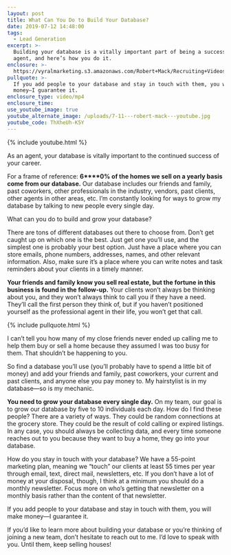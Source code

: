 ```yaml
---
layout: post
title: What Can You Do to Build Your Database?
date: 2019-07-12 14:48:00
tags:
  - Lead Generation
excerpt: >-
  Building your database is a vitally important part of being a successful
  agent, and here’s how you do it.
enclosure: >-
  https://vyralmarketing.s3.amazonaws.com/Robert+Mack/Recruiting+Videos/What+Can+You+Do+to+Build+Your+Database_.mp4
pullquote: >-
  If you add people to your database and stay in touch with them, you will make
  money—I guarantee it.
enclosure_type: video/mp4
enclosure_time:
use_youtube_image: true
youtube_alternate_image: /uploads/7-11---robert-mack---youtube.jpg
youtube_code: ThXheUh-K5Y
---
```


{% include youtube.html %}

As an agent, your database is vitally important to the continued success of your career.&nbsp;

For a frame of reference: **6****0% of the homes we sell on a yearly basis come from our database.** Our database includes our friends and family, past coworkers, other professionals in the industry, vendors, past clients, other agents in other areas, etc. I’m constantly looking for ways to grow my database by talking to new people every single day.&nbsp;

What can you do to build and grow your database?

There are tons of different databases out there to choose from. Don’t get caught up on which one is the best. Just get one you’ll use, and the simplest one is probably your best option. Just have a place where you can store emails, phone numbers, addresses, names, and other relevant information. Also, make sure it’s a place where you can write notes and task reminders about your clients in a timely manner.&nbsp;

**Your friends and family know you sell real estate, but the fortune in this business is found in the follow-up.** Your clients won’t always be thinking about you, and they won’t always think to call you if they have a need. They’ll call the first person they think of, but if you haven’t positioned yourself as the professional agent in their life, you won’t get that call.

{% include pullquote.html %}

I can’t tell you how many of my close friends never ended up calling me to help them buy or sell a home because they assumed I was too busy for them. That shouldn’t be happening to you.&nbsp;

So find a database you’ll use (you’ll probably have to spend a little bit of money) and add your friends and family, past coworkers, your current and past clients, and anyone else you pay money to. My hairstylist is in my database—so is my mechanic.

**You need to grow your database every single day.** On my team, our goal is to grow our database by five to 10 individuals each day. How do I find these people? There are a variety of ways. They could be random connections at the grocery store. They could be the result of cold calling or expired listings. In any case, you should always be collecting data, and every time someone reaches out to you because they want to buy a home, they go into your database.&nbsp;

How do you stay in touch with your database? We have a 55-point marketing plan, meaning we “touch” our clients at least 55 times per year through email, text, direct mail, newsletters, etc. If you don’t have a lot of money at your disposal, though, I think at a minimum you should do a monthly newsletter. Focus more on who’s getting that newsletter on a monthly basis rather than the content of that newsletter.&nbsp;

If you add people to your database and stay in touch with them, you will make money—I guarantee it.&nbsp;

If you’d like to learn more about building your database or you’re thinking of joining a new team, don’t hesitate to reach out to me. I’d love to speak with you. Until them, keep selling houses\!&nbsp;